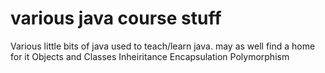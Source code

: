 # various java course stuff
Various little bits of java used to teach/learn java. 
may as well find a home for it
Objects and Classes
Inheiritance 
Encapsulation
Polymorphism

